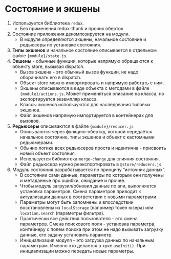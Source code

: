 # Состояние и экшены

1. Используется библиотека `redux`.
    - Без применения redux-thunk и прочих оберток
2. Состояние приложения декомпозируется на модули.
    - В модуле определяются экшены, начальное состояние и редьюсеры по установке состояния.
3. **Типы экшенов** и начальное состояние описывается в отдельном файле `{module}/state.js`.
4. **Экшены** - обычные функции, которые напрямую обращаются к объекту store, вызывая dispatch.
    - Вызов экшена - это обычный вызов функции, не надо оборачивать его в dispatch.
    - Объект store можно импортировать и напрямую работать с ним. 
    - Экшены описываются в виде объекта с методами в файле `{module}/actions.js`. Может применяться описание на класса, но экспортируется экземпляр класса.
    - Классы экшенов используются для наследования типовых экшенов.
    - Файл экшенов напрямую импортируется в контейнерах для вызовов.
5. **Редьюсеры** описываются в файле `{module}/reducer.js`
    - Описываются через функцию-обертку, которой передаётся начальное состояние, типы экшенов и объект с кастомными редьюмерами. 
    - Обычно логика всех редьюсеров проста и идентична -  присвоить новый объект состояния. 
    - Используется библиотека `merge-change` для слияния состояния.
    - Файл редьюсера нужно реэкспортировать в `@store/reducers.js`
6. Модуль состояния разрабатывается по принципу “источник данных”.
    - В состоянии сами данные, параметры по которым они получены и метаданные про ошибки, ожидание и прочее.
    - Чтобы модуль загрузил/обновил данные по апи, выполняется установка параметров. Смена параметров приводит к актуализации данных в соответствии с новыми параметрами. 
    - Параметры могут быть запомнены и впоследствии восстановлены из `localStorage` (например токен юзера) или `location.search` (параметры фильтра).
    - Практически все действия пользователя - это смена параметров. Смена поискового поля - установка параметра, контейнеру с полем поиска при этом не надо вызывать загрузку данные, его задачу установить параметр.
    - Инициализация модуля - это загрузка данных по начальным параметрам. Именно это делается в хуке `useInit()`. При инициализации можно передать новые параметры.
